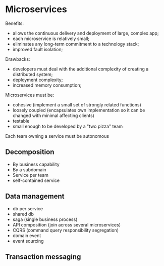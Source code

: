 # Microservices

Benefits: 
- allows the continuous delivery and deployment of large, complex app;
- each microservice is relatively small;
- eliminates any long-term commitment to a technology stack;
- improved fault isolation;

Drawbacks:
- developers must deal with the additional complexity of creating a distributed system;
- deployment complexity;
- increased memory consumption;

Microservices must be: 
- cohesive (implement a small set of strongly related functions)
- loosely coupled (encapsulates own implementation so it can be changed with minimal affecting clients)
- testable
- small enough to be developed by a "two pizza" team

Each team owning a service must be autonomous

## Decomposition

- By business capability
- By a subdomain
- Service per team
- self-contained service

## Data management

- db per service
- shared db
- saga (single business process)
- API composition (join across several microservices)
- CQRS (command query responsibility segregation)
- domain event 
- event sourcing

## Transaction messaging

